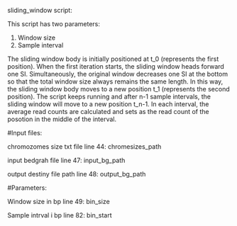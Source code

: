 sliding_window script:

This script has two parameters: 
1) Window size
2) Sample interval

The sliding window body is initially positioned at t_0 (represents the first position). 
When the first iteration starts, the sliding window heads forward one SI. 
Simultaneously, the original window decreases one SI at the bottom so that the total window size always remains the same length. 
In this way, the sliding window body moves to a new position t_1 (represents the second position). 
The script keeps running and after n-1 sample intervals, the sliding window will move to a new position t_n-1. 
In each interval, the average read counts are calculated and sets as the read count of the posotion in the middle of the interval.


#Input files:

chromozomes size txt file line 44: chromesizes_path

input bedgrah file line 47: input_bg_path

output destiny file path line 48: output_bg_path

#Parameters:

Window size in bp line 49: bin_size

Sample intrval i bp line 82: bin_start
